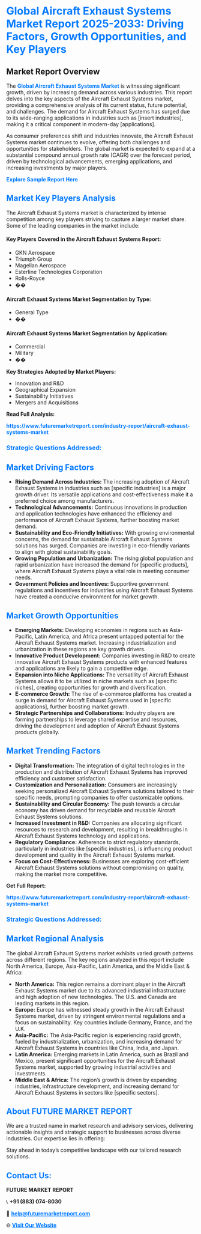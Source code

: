 <h1 style="color: #007BFF;">Global Aircraft Exhaust Systems Market Report 2025-2033: Driving Factors, Growth Opportunities, and Key Players</h1>

<section id="overview">
<h2>Market Report Overview</h2>
<p>The <a href="https://www.futuremarketreport.com/industry-report/aircraft-exhaust-systems-market" style="color: #007BFF; text-decoration: none;"><strong>Global Aircraft Exhaust Systems Market</strong></a> is witnessing significant growth, driven by increasing demand across various industries. This report delves into the key aspects of the Aircraft Exhaust Systems market, providing a comprehensive analysis of its current status, future potential, and challenges. The demand for Aircraft Exhaust Systems has surged due to its wide-ranging applications in industries such as [insert industries], making it a critical component in modern-day [applications].</p>
<p>As consumer preferences shift and industries innovate, the Aircraft Exhaust Systems market continues to evolve, offering both challenges and opportunities for stakeholders. The global market is expected to expand at a substantial compound annual growth rate (CAGR) over the forecast period, driven by technological advancements, emerging applications, and increasing investments by major players.</p>
</section>

<section id="overview">
<p><a href="https://www.futuremarketreport.com/request-sample/reportId=114029" style="color: #007BFF; text-decoration: none;"><strong>Explore Sample Report Here</strong></a></p>
</section>

<section id="key-players">
<h2 style="color: #007BFF;">Market Key Players Analysis</h2>
<p>The Aircraft Exhaust Systems market is characterized by intense competition among key players striving to capture a larger market share. Some of the leading companies in the market include:</p>
<h4>Key Players Covered in the Aircraft Exhaust Systems Report:</h4>
<ul><li>GKN Aerospace</li><li>Triumph Group</li><li>Magellan Aerospace</li><li>Esterline Technologies Corporation</li><li>Rolls-Royce</li><li>��</li></ul>
<h4>Aircraft Exhaust Systems Market Segmentation by Type:</h4>
<ul><li>General Type</li><li>��</li></ul>

<h4>Aircraft Exhaust Systems Market Segmentation by Application:</h4>
<ul><li>Commercial</li><li>Military</li><li>��</li></ul>
<p><strong>Key Strategies Adopted by Market Players:</strong></p>
<ul>
<li>Innovation and R&D</li>
<li>Geographical Expansion</li>
<li>Sustainability Initiatives</li>
<li>Mergers and Acquisitions</li>
</ul>
</section>

<section>
<p><strong>Read Full Analysis: </strong></p><a href="https://www.futuremarketreport.com/industry-report/aircraft-exhaust-systems-market" style="color: #007BFF; text-decoration: none;"><strong>https://www.futuremarketreport.com/industry-report/aircraft-exhaust-systems-market</strong></a>
<h3 style="color: #007BFF;">Strategic Questions Addressed:</h3>
</section>

<section id="driving-factors">
<h2 style="color: #007BFF;">Market Driving Factors</h2>
<ul>
<li><strong>Rising Demand Across Industries:</strong> The increasing adoption of Aircraft Exhaust Systems in industries such as [specific industries] is a major growth driver. Its versatile applications and cost-effectiveness make it a preferred choice among manufacturers.</li>
<li><strong>Technological Advancements:</strong> Continuous innovations in production and application technologies have enhanced the efficiency and performance of Aircraft Exhaust Systems, further boosting market demand.</li>
<li><strong>Sustainability and Eco-Friendly Initiatives:</strong> With growing environmental concerns, the demand for sustainable Aircraft Exhaust Systems solutions has surged. Companies are investing in eco-friendly variants to align with global sustainability goals.</li>
<li><strong>Growing Population and Urbanization:</strong> The rising global population and rapid urbanization have increased the demand for [specific products], where Aircraft Exhaust Systems plays a vital role in meeting consumer needs.</li>
<li><strong>Government Policies and Incentives:</strong> Supportive government regulations and incentives for industries using Aircraft Exhaust Systems have created a conducive environment for market growth.</li>
</ul>
</section>

<section id="growth-opportunities">
<h2 style="color: #007BFF;">Market Growth Opportunities</h2>
<ul>
<li><strong>Emerging Markets:</strong> Developing economies in regions such as Asia-Pacific, Latin America, and Africa present untapped potential for the Aircraft Exhaust Systems market. Increasing industrialization and urbanization in these regions are key growth drivers.</li>
<li><strong>Innovative Product Development:</strong> Companies investing in R&D to create innovative Aircraft Exhaust Systems products with enhanced features and applications are likely to gain a competitive edge.</li>
<li><strong>Expansion into Niche Applications:</strong> The versatility of Aircraft Exhaust Systems allows it to be utilized in niche markets such as [specific niches], creating opportunities for growth and diversification.</li>
<li><strong>E-commerce Growth:</strong> The rise of e-commerce platforms has created a surge in demand for Aircraft Exhaust Systems used in [specific applications], further boosting market growth.</li>
<li><strong>Strategic Partnerships and Collaborations:</strong> Industry players are forming partnerships to leverage shared expertise and resources, driving the development and adoption of Aircraft Exhaust Systems products globally.</li>
</ul>
</section>

<section id="trending-factors">
<h2 style="color: #007BFF;">Market Trending Factors</h2>
<ul>
<li><strong>Digital Transformation:</strong> The integration of digital technologies in the production and distribution of Aircraft Exhaust Systems has improved efficiency and customer satisfaction.</li>
<li><strong>Customization and Personalization:</strong> Consumers are increasingly seeking personalized Aircraft Exhaust Systems solutions tailored to their specific needs, prompting companies to offer customizable options.</li>
<li><strong>Sustainability and Circular Economy:</strong> The push towards a circular economy has driven demand for recyclable and reusable Aircraft Exhaust Systems solutions.</li>
<li><strong>Increased Investment in R&D:</strong> Companies are allocating significant resources to research and development, resulting in breakthroughs in Aircraft Exhaust Systems technology and applications.</li>
<li><strong>Regulatory Compliance:</strong> Adherence to strict regulatory standards, particularly in industries like [specific industries], is influencing product development and quality in the Aircraft Exhaust Systems market.</li>
<li><strong>Focus on Cost-Effectiveness:</strong> Businesses are exploring cost-efficient Aircraft Exhaust Systems solutions without compromising on quality, making the market more competitive.</li>
</ul>
</section>

<section>
<p><strong>Get Full Report: </strong></p><a href="https://www.futuremarketreport.com/industry-report/aircraft-exhaust-systems-market" style="color: #007BFF; text-decoration: none;"><strong>https://www.futuremarketreport.com/industry-report/aircraft-exhaust-systems-market</strong></a>
<h3 style="color: #007BFF;">Strategic Questions Addressed:</h3>
</section>


<section id="regional-analysis">
<h2 style="color: #007BFF;">Market Regional Analysis</h2>
<p>The global Aircraft Exhaust Systems market exhibits varied growth patterns across different regions. The key regions analyzed in this report include North America, Europe, Asia-Pacific, Latin America, and the Middle East & Africa:</p>
<ul>
<li><strong>North America:</strong> This region remains a dominant player in the Aircraft Exhaust Systems market due to its advanced industrial infrastructure and high adoption of new technologies. The U.S. and Canada are leading markets in this region.</li>
<li><strong>Europe:</strong> Europe has witnessed steady growth in the Aircraft Exhaust Systems market, driven by stringent environmental regulations and a focus on sustainability. Key countries include Germany, France, and the U.K.</li>
<li><strong>Asia-Pacific:</strong> The Asia-Pacific region is experiencing rapid growth, fueled by industrialization, urbanization, and increasing demand for Aircraft Exhaust Systems in countries like China, India, and Japan.</li>
<li><strong>Latin America:</strong> Emerging markets in Latin America, such as Brazil and Mexico, present significant opportunities for the Aircraft Exhaust Systems market, supported by growing industrial activities and investments.</li>
<li><strong>Middle East & Africa:</strong> The region’s growth is driven by expanding industries, infrastructure development, and increasing demand for Aircraft Exhaust Systems in sectors like [specific sectors].</li>
</ul>
</section>

<footer>
<h2 style="color: #007BFF;">About FUTURE MARKET REPORT</h2>
<p>We are a trusted name in market research and advisory services, delivering actionable insights and strategic support to businesses across diverse industries. Our expertise lies in offering:</p>

<p>Stay ahead in today’s competitive landscape with our tailored research solutions.</p>

<h2 style="color: #007BFF;">Contact Us:</h2>
<p><strong>FUTURE MARKET REPORT</strong></p>
<p>📞 <strong>+91 (883) 074-8030</strong></p>
<p>📧 <strong><a href="mailto:help@futuremarketreport.com" style="color: #007BFF;">help@futuremarketreport.com</a></strong></p>
<p>🌐 <strong><a href="https://www.futuremarketreport.com/" style="color: #007BFF;">Visit Our Website</a></strong></p>
</footer>